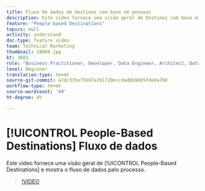 ```yaml
---
title: Fluxo de dados de destinos com base em pessoas
description: Este vídeo fornece uma visão geral de Destinos com base em pessoas e mostra o fluxo de dados pelo processo.
feature: "People-based Destinations"
topics: null
activity: understand
doc-type: feature video
team: Technical Marketing
thumbnail: 28968.jpg
kt: 3683
role: "Business Practitioner, Developer, Data Engineer, Architect, Data Architect, Administrator, Leader"
level: Beginner
translation-type: tm+mt
source-git-commit: a7dc335e75697a7b1720eccdadbb9605fdeda798
workflow-type: tm+mt
source-wordcount: '49'
ht-degree: 4%

---
```



# [!UICONTROL People-Based Destinations] Fluxo de dados

Este vídeo fornece uma visão geral de [!UICONTROL People-Based Destinations] e mostra o fluxo de dados pelo processo.

>[!VIDEO](https://video.tv.adobe.com/v/28968/?quality=12)
